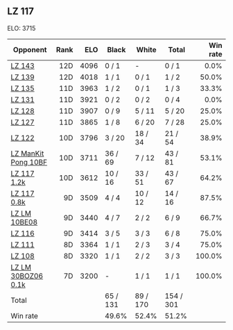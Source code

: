 ## LZ 117 ##

ELO: 3715

Opponent | Rank | ELO | Black | White | Total | Win rate
---------|-----:|----:|-------|-------|-------|-------:
[LZ 143](LZ%20143.md) | 12D | 4096 | 0 / 1 | - | 0 / 1 | 0.0%
[LZ 139](LZ%20139.md) | 12D | 4018 | 1 / 1 | 0 / 1 | 1 / 2 | 50.0%
[LZ 135](LZ%20135.md) | 11D | 3963 | 1 / 2 | 0 / 1 | 1 / 3 | 33.3%
[LZ 131](LZ%20131.md) | 11D | 3921 | 0 / 2 | 0 / 2 | 0 / 4 | 0.0%
[LZ 128](LZ%20128.md) | 11D | 3907 | 0 / 9 | 5 / 11 | 5 / 20 | 25.0%
[LZ 127](LZ%20127.md) | 11D | 3865 | 1 / 8 | 6 / 20 | 7 / 28 | 25.0%
[LZ 122](LZ%20122.md) | 10D | 3796 | 3 / 20 | 18 / 34 | 21 / 54 | 38.9%
[LZ ManKit Pong 10BF](LZ%20ManKit%20Pong%2010BF.md) | 10D | 3711 | 36 / 69 | 7 / 12 | 43 / 81 | 53.1%
[LZ 117 1.2k](LZ%20117%201.2k.md) | 10D | 3612 | 10 / 16 | 33 / 51 | 43 / 67 | 64.2%
[LZ 117 0.8k](LZ%20117%200.8k.md) | 9D | 3509 | 4 / 4 | 10 / 12 | 14 / 16 | 87.5%
[LZ LM 10BE08](LZ%20LM%2010BE08.md) | 9D | 3440 | 4 / 7 | 2 / 2 | 6 / 9 | 66.7%
[LZ 116](LZ%20116.md) | 9D | 3414 | 3 / 5 | 3 / 3 | 6 / 8 | 75.0%
[LZ 111](LZ%20111.md) | 8D | 3364 | 1 / 1 | 2 / 3 | 3 / 4 | 75.0%
[LZ 108](LZ%20108.md) | 8D | 3320 | 1 / 1 | 2 / 2 | 3 / 3 | 100.0%
[LZ LM 30BOZ06 0.1k](LZ%20LM%2030BOZ06%200.1k.md) | 7D | 3200 | - | 1 / 1 | 1 / 1 | 100.0%
Total | | | 65 / 131 | 89 / 170 | 154 / 301 | 
Win rate| | | 49.6% | 52.4% | 51.2% | 
